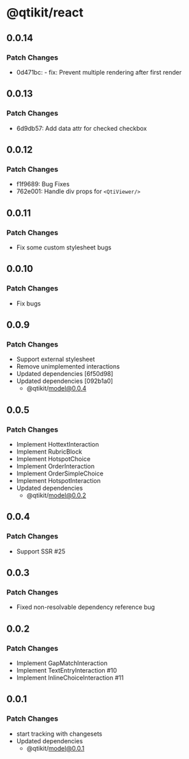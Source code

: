 # @qtikit/react

## 0.0.14

### Patch Changes

- 0d471bc: - fix: Prevent multiple rendering after first render

## 0.0.13

### Patch Changes

- 6d9db57: Add data attr for checked checkbox

## 0.0.12

### Patch Changes

- f1f9689: Bug Fixes
- 762e001: Handle div props for `<QtiViewer/>`

## 0.0.11

### Patch Changes

- Fix some custom stylesheet bugs

## 0.0.10

### Patch Changes

- Fix bugs

## 0.0.9

### Patch Changes

- Support external stylesheet
- Remove unimplemented interactions
- Updated dependencies [6f50d98]
- Updated dependencies [092b1a0]
  - @qtikit/model@0.0.4

## 0.0.5

### Patch Changes

- Implement HottextInteraction
- Implement RubricBlock
- Implement HotspotChoice
- Implement OrderInteraction
- Implement OrderSimpleChoice
- Implement HotspotInteraction
- Updated dependencies
  - @qtikit/model@0.0.2

## 0.0.4

### Patch Changes

- Support SSR #25

## 0.0.3

### Patch Changes

- Fixed non-resolvable dependency reference bug

## 0.0.2

### Patch Changes

- Implement GapMatchInteraction
- Implement TextEntryInteraction #10
- Implement InlineChoiceInteraction #11

## 0.0.1

### Patch Changes

- start tracking with changesets
- Updated dependencies
  - @qtikit/model@0.0.1
